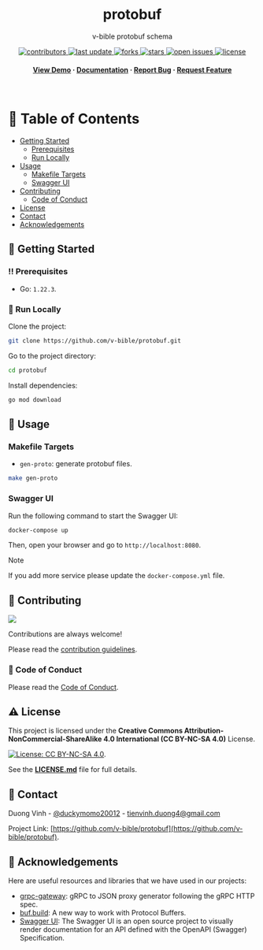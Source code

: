 <div align="center">

  <h1>protobuf</h1>

  <p>
    v-bible protobuf schema
  </p>

<!-- Badges -->
<p>
  <a href="https://github.com/v-bible/protobuf/graphs/contributors">
    <img src="https://img.shields.io/github/contributors/v-bible/protobuf" alt="contributors" />
  </a>
  <a href="">
    <img src="https://img.shields.io/github/last-commit/v-bible/protobuf" alt="last update" />
  </a>
  <a href="https://github.com/v-bible/protobuf/network/members">
    <img src="https://img.shields.io/github/forks/v-bible/protobuf" alt="forks" />
  </a>
  <a href="https://github.com/v-bible/protobuf/stargazers">
    <img src="https://img.shields.io/github/stars/v-bible/protobuf" alt="stars" />
  </a>
  <a href="https://github.com/v-bible/protobuf/issues/">
    <img src="https://img.shields.io/github/issues/v-bible/protobuf" alt="open issues" />
  </a>
  <a href="https://github.com/v-bible/protobuf/blob/main/LICENSE.md">
    <img src="https://img.shields.io/github/license/v-bible/protobuf.svg" alt="license" />
  </a>
</p>

<h4>
    <a href="https://github.com/v-bible/protobuf/">View Demo</a>
  <span> · </span>
    <a href="https://github.com/v-bible/protobuf">Documentation</a>
  <span> · </span>
    <a href="https://github.com/v-bible/protobuf/issues/">Report Bug</a>
  <span> · </span>
    <a href="https://github.com/v-bible/protobuf/issues/">Request Feature</a>
  </h4>
</div>

<br />

<!-- Table of Contents -->

# :notebook_with_decorative_cover: Table of Contents

- [Getting Started](#toolbox-getting-started)
  - [Prerequisites](#bangbang-prerequisites)
  - [Run Locally](#running-run-locally)
- [Usage](#eyes-usage)
  - [Makefile Targets](#makefile-targets)
  - [Swagger UI](#swagger-ui)
- [Contributing](#wave-contributing)
  - [Code of Conduct](#scroll-code-of-conduct)
- [License](#warning-license)
- [Contact](#handshake-contact)
- [Acknowledgements](#gem-acknowledgements)

<!-- Getting Started -->

## :toolbox: Getting Started

<!-- Prerequisites -->

### :bangbang: Prerequisites

- Go: `1.22.3`.

<!-- Run Locally -->

### :running: Run Locally

Clone the project:

```bash
git clone https://github.com/v-bible/protobuf.git
```

Go to the project directory:

```bash
cd protobuf
```

Install dependencies:

```bash
go mod download
```

<!-- Usage -->

## :eyes: Usage

### Makefile Targets

- `gen-proto`: generate protobuf files.

```bash
make gen-proto
```

### Swagger UI

Run the following command to start the Swagger UI:

```bash
docker-compose up
```

Then, open your browser and go to `http://localhost:8080`.

> [!NOTE]
> If you add more service please update the `docker-compose.yml` file.

<!-- Contributing -->

## :wave: Contributing

<a href="https://github.com/v-bible/protobuf/graphs/contributors">
  <img src="https://contrib.rocks/image?repo=v-bible/protobuf" />
</a>

Contributions are always welcome!

Please read the [contribution guidelines](./CONTRIBUTING.md).

<!-- Code of Conduct -->

### :scroll: Code of Conduct

Please read the [Code of Conduct](./CODE_OF_CONDUCT.md).

<!-- License -->

## :warning: License

This project is licensed under the **Creative Commons Attribution-NonCommercial-ShareAlike 4.0 International (CC BY-NC-SA 4.0)** License.

[![License: CC BY-NC-SA 4.0](https://licensebuttons.net/l/by-nc-sa/4.0/88x31.png)](https://creativecommons.org/licenses/by-nc-sa/4.0/).

See the **[LICENSE.md](./LICENSE.md)** file for full details.

<!-- Contact -->

## :handshake: Contact

Duong Vinh - [@duckymomo20012](https://twitter.com/duckymomo20012) -
tienvinh.duong4@gmail.com

Project Link: [https://github.com/v-bible/protobuf](https://github.com/v-bible/protobuf).

<!-- Acknowledgments -->

## :gem: Acknowledgements

Here are useful resources and libraries that we have used in our projects:

- [grpc-gateway](https://github.com/grpc-ecosystem/grpc-gateway): gRPC to JSON
  proxy generator following the gRPC HTTP spec.
- [buf.build](https://buf.build/): A new way to work with Protocol Buffers.
- [Swagger UI](https://swagger.io/tools/swagger-ui/): The Swagger UI is an open
  source project to visually render documentation for an API defined with the
  OpenAPI (Swagger) Specification.
